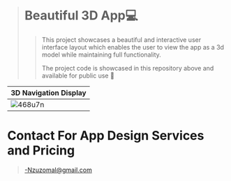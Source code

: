 > # Beautiful 3D App:computer:
>
>> This project showcases a beautiful and interactive user interface layout which enables the user to 
>> view the app as a 3d model while maintaining full functionality.
>>
>> The project code is showcased in this repository above and available for public use :floppy_disk:

|3D Navigation Display|
|--------------------|
|![468u7n](https://user-images.githubusercontent.com/17411265/85641364-a2bb0c00-b68e-11ea-9a4b-019786361beb.gif)|

# Contact For App Design Services and Pricing
> -Nzuzomal@gmail.com 

